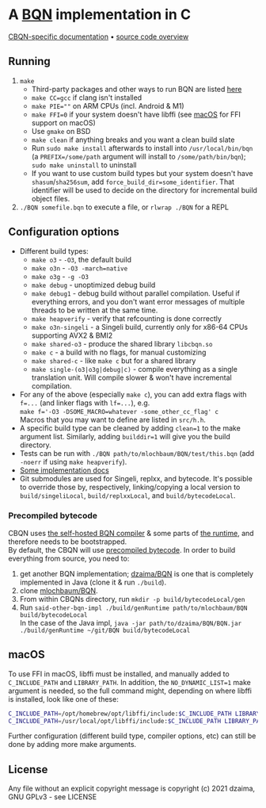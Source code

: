 # A [BQN](https://github.com/mlochbaum/BQN) implementation in C

[CBQN-specific documentation](docs/README.md) • [source code overview](src/README.md)

## Running

1. `make`
    - Third-party packages and other ways to run BQN are listed [here](https://mlochbaum.github.io/BQN/running.html)
    - `make CC=gcc` if clang isn't installed
    - `make PIE=""` on ARM CPUs (incl. Android & M1)
    - `make FFI=0` if your system doesn't have libffi (see [macOS](#macos) for FFI support on macOS)
    - Use `gmake` on BSD
    - `make clean` if anything breaks and you want a clean build slate
    - Run `sudo make install` afterwards to install into `/usr/local/bin/bqn` (a `PREFIX=/some/path` argument will install to `/some/path/bin/bqn`); `sudo make uninstall` to uninstall
    - If you want to use custom build types but your system doesn't have `shasum`/`sha256sum`, add `force_build_dir=some_identifier`. That identifier will be used to decide on the directory for incremental build object files.
2. `./BQN somefile.bqn` to execute a file, or `rlwrap ./BQN` for a REPL

## Configuration options

- Different build types:
    - `make o3` - `-O3`, the default build
    - `make o3n` - `-O3 -march=native`
    - `make o3g` - `-g -O3`
    - `make debug` - unoptimized debug build
    - `make debug1` - debug build without parallel compilation. Useful if everything errors, and you don't want error messages of multiple threads to be written at the same time.
    - `make heapverify` - verify that refcounting is done correctly
    - `make o3n-singeli` - a Singeli build, currently only for x86-64 CPUs supporting AVX2 & BMI2
    - `make shared-o3` - produce the shared library `libcbqn.so`
    - `make c` - a build with no flags, for manual customizing
    - `make shared-c` - like `make c` but for a shared library
    - `make single-(o3|o3g|debug|c)` - compile everything as a single translation unit. Will compile slower & won't have incremental compilation.
- For any of the above (especially `make c`), you can add extra flags with `f=...` (and linker flags with `lf=...`), e.g.  
  `make f='-O3 -DSOME_MACRO=whatever -some_other_cc_flag' c`  
  Macros that you may want to define are listed in `src/h.h`.  
- A specific build type can be cleaned by adding `clean=1` to the make argument list. Similarly, adding `builddir=1` will give you the build directory.
- Tests can be run with `./BQN path/to/mlochbaum/BQN/test/this.bqn` (add `-noerr` if using `make heapverify`).
- [Some implementation docs](https://github.com/dzaima/CBQN/tree/master/src#readme)
- Git submodules are used for Singeli, replxx, and bytecode. It's possible to override those by, respectively, linking/copying a local version to `build/singeliLocal`, `build/replxxLocal`, and `build/bytecodeLocal`.

### Precompiled bytecode

CBQN uses [the self-hosted BQN compiler](https://github.com/mlochbaum/BQN/blob/master/src/c.bqn) & some parts of [the runtime](https://github.com/mlochbaum/BQN/blob/master/src/r1.bqn), and therefore needs to be bootstrapped.  
By default, the CBQN will use [precompiled bytecode](https://github.com/dzaima/cbqnBytecode). In order to build everything from source, you need to:

1. get another BQN implementation; [dzaima/BQN](https://github.com/dzaima/BQN) is one that is completely implemented in Java (clone it & run `./build`).
2. clone [mlochbaum/BQN](https://github.com/mlochbaum/BQN).
3. From within CBQNs directory, run `mkdir -p build/bytecodeLocal/gen`
4. Run `said-other-bqn-impl ./build/genRuntime path/to/mlochbaum/BQN build/bytecodeLocal`  
   In the case of the Java impl, `java -jar path/to/dzaima/BQN/BQN.jar ./build/genRuntime ~/git/BQN build/bytecodeLocal`

## macOS

To use FFI in macOS, libffi must be installed, and manually added to `C_INCLUDE_PATH` and `LIBRARY_PATH`. In addition, the `NO_DYNAMIC_LIST=1` make argument is needed, so the full command might, depending on where libffi is installed, look like one of these:

```sh
C_INCLUDE_PATH=/opt/homebrew/opt/libffi/include:$C_INCLUDE_PATH LIBRARY_PATH=/opt/homebrew/opt/libffi/lib:$LIBRARY_PATH make PIE="" NO_DYNAMIC_LIST=1
C_INCLUDE_PATH=/usr/local/opt/libffi/include:$C_INCLUDE_PATH LIBRARY_PATH=/usr/local/opt/libffi/lib:$LIBRARY_PATH make PIE="" NO_DYNAMIC_LIST=1
```

Further configuration (different build type, compiler options, etc) can still be done by adding more make arguments.

## License

Any file without an explicit copyright message is copyright (c) 2021 dzaima, GNU GPLv3 - see LICENSE